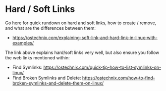 # Hard / Soft Links

Go here for quick rundown on hard and soft links, how to create / remove, and what are the differences between them:
- https://ostechnix.com/explaining-soft-link-and-hard-link-in-linux-with-examples/

The link above explains hard/soft links very well, but also ensure you follow the web links mentioned within:
- Find Symlinks: https://ostechnix.com/quick-tip-how-to-list-symlinks-on-linux/
- Find Broken Symlinks and Delete: https://ostechnix.com/how-to-find-broken-symlinks-and-delete-them-on-linux/
